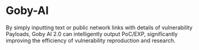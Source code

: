 # Goby-AI
By simply inputting text or public network links with details of vulnerability Payloads, Goby AI 2.0 can intelligently output PoC/EXP, significantly improving the efficiency of vulnerability reproduction and research.
